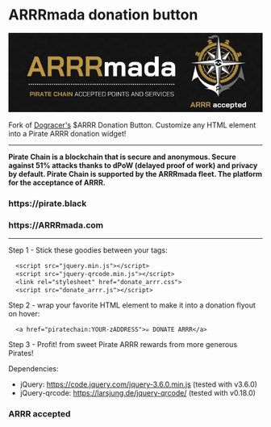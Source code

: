 # ARRRmada donation button

<img src="https://raw.githubusercontent.com/Seko1900/ARRRmada-donation-button/master/arrrmada.jpg">

Fork of <a href="https://github.com/dogracer" target="_blank">Dogracer's</a> $ARRR Donation Button. 
Customize any HTML element into a Pirate ARRR donation widget!
<hr>
<strong>Pirate Chain is a blockchain that is secure and anonymous. Secure against 51% attacks thanks to dPoW (delayed proof of work) and privacy by default. Pirate Chain is supported by the ARRRmada fleet. The platform for the acceptance of ARRR.</strong>
<h3>https://pirate.black</h3>
<h3>https://ARRRmada.com</h3>

<hr>

Step 1 - Stick these goodies between your <head> tags:
~~~~~
  <script src="jquery.min.js"></script>
  <script src="jquery-qrcode.min.js"></script>
  <link rel="stylesheet" href="donate_arrr.css">
  <script src="donate_arrr.js"></script>
~~~~~
Step 2 - wrap your favorite HTML element to make it into a donation flyout on hover:
~~~~~
  <a href="piratechain:YOUR-zADDRESS">☠️ DONATE ARRR</a>
~~~~~
Step 3 - Profit! from sweet Pirate ARRR rewards from more generous Pirates!

Dependencies:
* jQuery: https://code.jquery.com/jquery-3.6.0.min.js (tested with v3.6.0)
* jQuery-qrcode: https://larsjung.de/jquery-qrcode/ (tested with v0.18.0)
 
<h3>ARRR accepted</h3>
